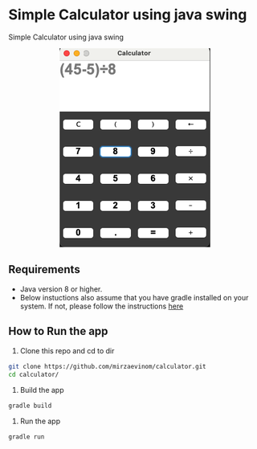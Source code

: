 # Simple Calculator using java swing

Simple Calculator using java swing
<p align="center">
  <img src="./images/calculator.png">
</p>
 
 ## Requirements
 * Java version 8 or higher.
 * Below instuctions also assume that you have gradle installed on your system. If not, please follow the instructions [here](https://gradle.org/install/)

 ## How to Run the app

 1. Clone this repo and cd to dir
 ```bash
 git clone https://github.com/mirzaevinom/calculator.git
cd calculator/
 ```
 1. Build the app
 ```bash
 gradle build
 ```
 1. Run the app 
 ```bash
 gradle run
 ```